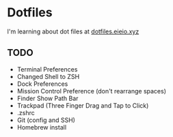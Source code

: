 # Dotfiles

I'm learning about dot files at [dotfiles.eieio.xyz](http://dotfiles.eieio.xyz)

## TODO

- Terminal Preferences
- Changed Shell to ZSH
- Dock Preferences
- Mission Control Preference (don't rearrange spaces)
- Finder Show Path Bar
- Trackpad (Three Finger Drag and Tap to Click)
- .zshrc
- Git (config and SSH)
- Homebrew  install
